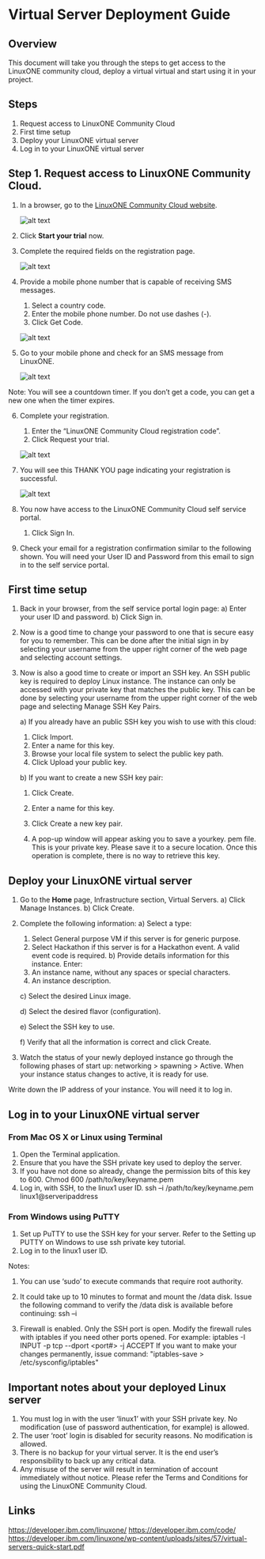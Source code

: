 # Virtual Server Deployment Guide

## Overview
This document will take you through the steps to get access to the LinuxONE community cloud, deploy a virtual virtual and start using it in your project.    

## Steps

1. Request access to LinuxONE Community Cloud
2. First time setup
3. Deploy your LinuxONE virtual server
4. Log in to your LinuxONE virtual server

## Step 1. Request access to LinuxONE Community Cloud.
1) In a browser, go to the [LinuxONE Community Cloud website](https://developer.ibm.com/linuxone).
 
   ![alt text](images-deploy/dw-home.png "DeveloperWorks LinuxONE Home")
  
2) Click **Start your trial** now.

3) Complete the required fields on the registration page.

   ![alt text](images-deploy/registration-form.png "Registration form")

4) Provide a mobile phone number that is capable of receiving SMS messages.
    1) Select a country code.
    2)	Enter the mobile phone number.  Do not use dashes (-).
    3)	Click Get Code.
 
   ![alt text](images-deploy/get-code.png "Get verification code")

5) Go to your mobile phone and check for an SMS message from LinuxONE.  

   ![alt text](images-deploy/phone.png "SMS code ")
 
Note: You will see a countdown timer.  If you don’t get a code, you can get a new one when the timer expires.

6) Complete your registration.
    1) Enter the “LinuxONE Community Cloud registration code”.
    2) Click Request your trial.

   ![alt text](images-deploy/request-your-trial.png "Submit registration form")    
 
7) You will see this THANK YOU page indicating your registration is successful.
 
   ![alt text](images-deploy/registration-successful.png "Registration successful email")

8) You now have access to the LinuxONE Community Cloud self service portal.
    1) Click Sign In.

9) Check your email for a registration confirmation similar to the following shown. You will need your User ID and Password from this email to sign in to the self service portal.

## First time setup

1) Back in your browser, from the self service portal login page:
   a)	Enter your user ID and password.
   b)	Click Sign in.

2) Now is a good time to change your password to one that is secure easy for you to remember. This can be done after the initial sign in by selecting your username from the upper right corner of the web page and selecting account settings. 
 
3) Now is also a good time to create or import an SSH key.  An SSH public key is required to deploy Linux instance. The instance can only be accessed with your private key that matches the public key.
This can be done by selecting your username from the upper right corner of the web page and selecting Manage SSH Key Pairs.
 
   a) If you already have an public SSH key you wish to use with this cloud:
      1) Click Import. 
      2) Enter a name for this key.
      3) Browse your local file system to select the public key path.
      4) Click Upload your public key.
 
   b) If you want to create a new SSH key pair:
      1) Click Create.
      2) Enter a name for this key.
      3) Click Create a new key pair.
 
      4) A pop-up window will appear asking you to save a yourkey. pem file. This is your private key.  Please save it to a secure location.  Once this operation is complete, there is no way to retrieve this key. 
 
## Deploy your LinuxONE virtual server

1) Go to the **Home** page, Infrastructure section, Virtual Servers.
   a) Click Manage Instances.
   b) Click Create.

2) Complete the following information:
   a)	Select a type:
      1) Select General purpose VM if this server is for generic purpose.
      2) Select Hackathon if this server is for a Hackathon event.  A valid event code is required. 
   b)	Provide details information for this instance.  Enter:
      1) An instance name, without any spaces or special characters. 
      2) An instance description. 
 
   c) Select the desired Linux image.
  
   d)	Select the desired flavor (configuration).
 
   e)	Select the SSH key to use.
 
   f)	Verify that all the information is correct and click Create.
 
3) Watch the status of your newly deployed instance go through the following phases of start up:  networking > spawning > Active.  When your instance status changes to active, it is ready for use.
 
Write down the IP address of your instance. You will need it to log in.

## Log in to your LinuxONE virtual server

### From Mac OS X or Linux using Terminal

1) Open the Terminal application.
2) Ensure that you have the SSH private key used to deploy the server. 
3) If you have not done so already, change the permission bits of this key to 600.
Chmod 600 /path/to/key/keyname.pem 
4) Log in, with SSH, to the linux1 user ID.
ssh –i /path/to/key/keyname.pem linux1@serveripaddress 

### From Windows using PuTTY

1) Set up PuTTY to use the SSH key for your server.  Refer to the Setting up PUTTY on Windows to use ssh private key tutorial.
2) Log in to the linux1 user ID. 

Notes:
1) You can use ‘sudo’ to execute commands that require root authority.
2) It could take up to 10 minutes to format and mount the /data disk.  Issue the following command to verify the /data disk is available before continuing:
ssh –i
 
3) Firewall is enabled. Only the SSH port is open.  Modify the firewall rules with iptables if you need other ports opened. For example:
iptables -I INPUT -p tcp --dport <port#> -j ACCEPT
If you want to make your changes permanently, issue command:
"iptables-save > /etc/sysconfig/iptables" 

 
## Important notes about your deployed Linux server

1) You must log in with the user ‘linux1’ with your SSH private key. No modification (use of password authentication, for example) is allowed.
2) The user ‘root’ login is disabled for security reasons. No modification is allowed.
3) There is no backup for your virtual server.  It is the end user’s responsibility to back up any critical data.
4) Any misuse of the server will result in termination of account immediately without notice.  Please refer the Terms and Conditions for using the LinuxONE Community Cloud.

## Links

https://developer.ibm.com/linuxone/
https://developer.ibm.com/code/
https://developer.ibm.com/linuxone/wp-content/uploads/sites/57/virtual-servers-quick-start.pdf
